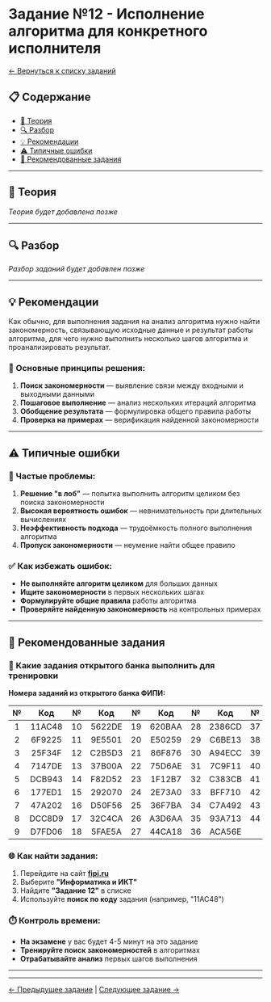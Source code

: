 # Задание №12 - Исполнение алгоритма для конкретного исполнителя

[← Вернуться к списку заданий](../README.md)

## 📋 Содержание
- [📖 Теория](#теория)
- [🔍 Разбор](#разбор)
- [💡 Рекомендации](#рекомендации)
- [⚠️ Типичные ошибки](#типичные-ошибки)
- [📝 Рекомендованные задания](#рекомендованные-задания)

---

## 📖 Теория

*Теория будет добавлена позже*

---

## 🔍 Разбор

*Разбор заданий будет добавлен позже*

---

## 💡 Рекомендации

Как обычно, для выполнения задания на анализ алгоритма нужно найти закономерность, связывающую исходные данные и результат работы алгоритма, для чего нужно выполнить несколько шагов алгоритма и проанализировать результат.

### 🔧 Основные принципы решения:

1. **Поиск закономерности** — выявление связи между входными и выходными данными
2. **Пошаговое выполнение** — анализ нескольких итераций алгоритма
3. **Обобщение результата** — формулировка общего правила работы
4. **Проверка на примерах** — верификация найденной закономерности

---

## ⚠️ Типичные ошибки

### 🚫 Частые проблемы:

1. **Решение "в лоб"** — попытка выполнить алгоритм целиком без поиска закономерности
2. **Высокая вероятность ошибок** — невнимательность при длительных вычислениях
3. **Неэффективность подхода** — трудоёмкость полного выполнения алгоритма
4. **Пропуск закономерности** — неумение найти общее правило

### ✅ Как избежать ошибок:

- **Не выполняйте алгоритм целиком** для больших данных
- **Ищите закономерности** в первых нескольких шагах
- **Формулируйте общие правила** работы алгоритма
- **Проверяйте найденную закономерность** на контрольных примерах

---

## 📝 Рекомендованные задания

### 🔗 Какие задания открытого банка выполнить для тренировки

**Номера заданий из открытого банка ФИПИ:**

| № | Код | № | Код | № | Код | № | Код | № | Код |
|:-:|:-:|:-:|:-:|:-:|:-:|:-:|:-:|:-:|:-:|
| 1 | 11AC48 | 10 | 5622DE | 19 | 620BAA | 28 | 2386CD | 37 | FA2969 |
| 2 | 6F9225 | 11 | 9E5501 | 20 | E50259 | 29 | C6BE13 | 38 | 2E3C26 |
| 3 | 25F34F | 12 | C2B5D3 | 21 | 86F876 | 30 | A94ECC | 39 | 0BE46E |
| 4 | 7147DE | 13 | 37B00A | 22 | 75D6AE | 31 | 7C9F11 | 40 | D6A924 |
| 5 | DCB943 | 14 | F82D52 | 23 | 1F12B7 | 32 | C383CB | 41 | 7F7765 |
| 6 | 177ED1 | 15 | 292070 | 24 | 2E73A0 | 33 | BFF710 | 42 | ABF524 |
| 7 | 47A202 | 16 | D50F56 | 25 | 36F7BA | 34 | C7A492 | 43 | D6986C |
| 8 | DCC8D9 | 17 | 32C4CA | 26 | A3D6AA | 35 | 93A713 | 44 | 9A9728 |
| 9 | D7FD06 | 18 | 5FAE5A | 27 | 44CA18 | 36 | ACA56E |    |        |

### 🌐 Как найти задания:

1. Перейдите на сайт **[fipi.ru](https://fipi.ru/ege/otkrytyy-bank-zadaniy-ege)**
2. Выберите **"Информатика и ИКТ"**
3. Найдите **"Задание 12"** в списке
4. Используйте **поиск по коду** задания (например, "11AC48")

### ⏱️ Контроль времени:

- **На экзамене** у вас будет 4-5 минут на это задание
- **Тренируйте поиск закономерностей** в алгоритмах
- **Отрабатывайте анализ** первых шагов выполнения

---

---

[← Предыдущее задание](task-11.md) | [Следующее задание →](task-13.md)
